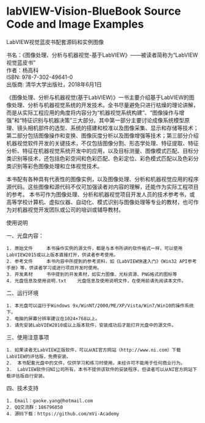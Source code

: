 # labVIEW-Vision-BlueBook Source Code and Image Examples
LabVIEW视觉蓝皮书配套源码和实例图像

书名：《图像处理、分析与机器视觉-基于LabVIEW》——被读者简称为“LabVIEW视觉蓝皮书”</br>
作者：杨高科</br>
ISBN: 978-7-302-49641-0</br>
出版商: 清华大学出版社，2018年6月1日</br>

《图像处理、分析与机器视觉(基于LabVIEW)》一书主要介绍基于LabVIEW的图像处理、分析与机器视觉系统的开发技术。全书尽量避免只进行枯燥的理论讲解，而是从实际工程应用的角度将内容分为“机器视觉系统构建”、“图像操作与增强”和“特征识别与机器决策”三大部分。其中第一部分主要讨论成像系统模型原理、镜头相机部件的选型、系统的搭建和校准以及图像采集、显示和存储等技术；第二部分包括图像操作和变换、图像灰度分析以及图像增强等技术；第三部分介绍机器视觉软件开发的关键技术，不仅包括图像分割、形态学处理、特征提取、特征分析、特征在机器视觉系统开发中的应用，以及目标测量、图像模式匹配、目标分类识别等技术，还包括色彩空间和色彩匹配、色彩定位、彩色模式匹配以及色彩分类识别等彩色图像处理和立体视觉技术。

本书配有各种具有代表性的图像实例，以及图像处理、分析和机器视觉应用的程序源代码。这些图像和源代码不仅可加强读者对内容的理解，还能作为实际工程项目的参考。
本书可作为图像处理、分析和机器视觉项目开发人员的技术参考书，或高等学校计算机、虚拟仪器、自动化、模式识别与图像处理等专业的教材，也可作为对机器视觉开发团队或公司的培训或辅导教材。

使用说明

一、光盘内容：


    1. 原始文件     本书操作实例的源文件，都是与本书所讲的软件格式一样，可以使用LabVIEW2015或以上版本直接打开，供读者参考使用。
    2. 参考文件     本书内容中所提到的参考资料，如《LabVIEW快速入门》《Win32 API参考手册》等，供读者学习或进行项目开发时使用。
    3. 开发素材     书中提到的开发素材，如实力图像、光标资源、PNG格式的图标等
    4. 光盘信息及使用说明.txt    光盘信息及使用说明文件，在使用前请先阅读本文件。


二、运行环境

   
    1. 本光盘可以运行于Windows 9x/WinNT/2000/ME/XP/Vista/Win7/Win10的操作系统下。
    2. 电脑的屏幕分辨率建议在1024×768以上。
    3. 请先安装LabVIEW2010或以上版本软件，安装成功后才能打开光盘中的源文件。


 三、使用注意事项

    1. 如果读者无LabVIEW正版软件，可以从NI官方网站（http://www.ni.com）下载LabVIEW的评估版，免费安装。
    2.  本书配套光盘中的文件，仅供学习和练习时使用，未经许可不能用于任何商业行为。
    3.  LabVIEW软件归NI公司所有，本书不提供该软件的安装程序，但读者可以从NI官方网站下载评估版自行安装。

四、技术支持

    1. Email：gaoke.yang@hotmail.com
    2. QQ交流群：186796050
    4. 源码下载：https://github.com/mVi-Academy
   
